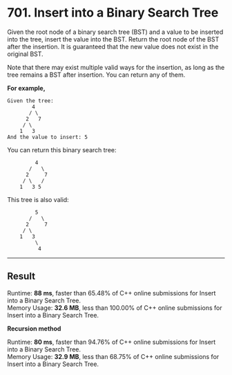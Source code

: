 # 701. Insert into a Binary Search Tree

Given the root node of a binary search tree (BST) and a value to be inserted into the tree, insert the value into the BST. Return the root node of the BST after the insertion. It is guaranteed that the new value does not exist in the original BST.  

Note that there may exist multiple valid ways for the insertion, as long as the tree remains a BST after insertion. You can return any of them.  

**For example,**  

    Given the tree:
            4
           / \
          2   7
         / \
        1   3
    And the value to insert: 5

You can return this binary search tree:

             4
           /   \
          2     7
         / \   /
        1   3 5

This tree is also valid:

             5
           /   \
          2     7
         / \   
        1   3
             \
              4

---
## Result  

Runtime: **88 ms**, faster than 65.48% of C++ online submissions for Insert into a Binary Search Tree.  
Memory Usage: **32.6 MB**, less than 100.00% of C++ online submissions for Insert into a Binary Search Tree.  

**Recursion method**

Runtime: **80 ms**, faster than 94.76% of C++ online submissions for Insert into a Binary Search Tree.  
Memory Usage: **32.9 MB**, less than 68.75% of C++ online submissions for Insert into a Binary Search Tree.  


  
